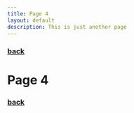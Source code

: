 ```yaml
---
title: Page 4
layout: default
description: This is just another page
---
```


### [back](./)

# Page 4

### [back](./)

